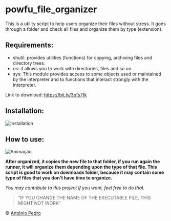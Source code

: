 # powfu_file_organizer

This is a utility script to help users organize their files without stress.
It goes through a folder and check all files and organize them by type (extension).

## Requirements:

- shutil: provides utilities (functions) for copying, archiving files and directory trees.
- os: it allows you to work with directories, files and so on.
- sys: This module provides access to some objects used or maintained by the interpreter and to functions that interact strongly with the interpreter.

Link to download: https://bit.ly/3ofs7fk
    
## Installation:
![installation](https://user-images.githubusercontent.com/42675180/118299311-80192800-b4d8-11eb-9f5c-553dc398774c.gif)

    
## How to use:
    
![Animação](https://user-images.githubusercontent.com/42675180/118299464-b0f95d00-b4d8-11eb-95f5-95ee64493b2e.gif)

    
**After organized, it copies the new file to that folder, if you run again the runner, it will organize them depending upon the type of that file.
This script is good to work on downloads folder, because it may contain some type of files that you don't have time to organize.**

*You may contribute to this project if  you want, feel free to do that.*

> "IF YOU CHANGE THE NAME OF THE EXECUTABLE FILE, THIS MIGHT NOT WORK"

&copy; [António Pedro](https://github.com/antonio-pedro99/)
